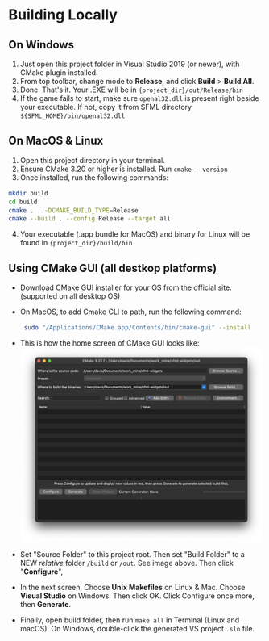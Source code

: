 # Building Locally

## On Windows
1. Just open this project folder in Visual Studio 2019 (or newer), with 
CMake plugin installed.
2. From top toolbar, change mode to **Release**, and click **Build** > **Build All**.
3. Done. That's it. Your .EXE will be in `{project_dir}/out/Release/bin`
4. If the game fails to start, make sure `openal32.dll` is present right beside your executable. If not, copy it from SFML directory `${SFML_HOME}/bin/openal32.dll`
 
## On MacOS & Linux
1. Open this project directory in your terminal.
2. Ensure CMake 3.20 or higher is installed. Run `cmake --version`
3. Once installed, run the following commands:

```bash
mkdir build
cd build
cmake . . -DCMAKE_BUILD_TYPE=Release
cmake --build . --config Release --target all 

```
4. Your executable (.app bundle for MacOS) and binary for Linux will be found in `{project_dir}/build/bin`

## Using CMake GUI (all destkop platforms)

- Download CMake GUI installer for your OS from the official site. (supported on all desktop OS)
- On MacOS, to add Cmake CLI to path, run the following command:
  ```bash
   sudo "/Applications/CMake.app/Contents/bin/cmake-gui" --install
  ```
- This is how the home screen of CMake GUI looks like:
![cmake_screenshot](apple_cmake/cmake_gui.png)

- Set "Source Folder" to this project root. Then set "Build Folder" to a NEW _relative_ folder `/build` or `/out`. See image above. Then click "**Configure**", 
- In the next screen, Choose **Unix Makefiles** on Linux & Mac. Choose **Visual Studio** on Windows. Then click OK. Click Configure once more, then **Generate**.
- Finally, open build folder, then run `make all` in Terminal (Linux and macOS). On Windows, double-click the generated VS project `.sln` file.
